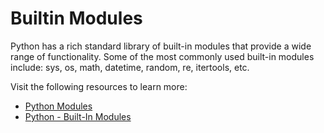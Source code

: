 # Builtin Modules

Python has a rich standard library of built-in modules that provide a wide range of functionality. Some of the most commonly used built-in modules include: sys, os, math, datetime, random, re, itertools, etc.

Visit the following resources to learn more:

- [Python Modules](https://www.digitalocean.com/community/tutorials/python-modules)
- [Python - Built-In Modules](https://www.knowledgehut.com/tutorials/python-tutorial/python-built-in-modules)
